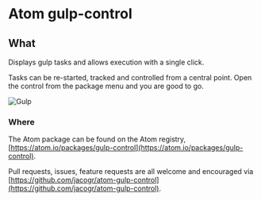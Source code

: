 # Atom gulp-control

## What

Displays gulp tasks and allows execution with a single click.

Tasks can be re-started, tracked and controlled from a central point. Open the control from the package menu and you are good to go.

![Gulp](https://raw.githubusercontent.com/jacogr/atom-gulp-control/master/screenshots/gulp-01.png)

### Where

The Atom package can be found on the Atom registry, [https://atom.io/packages/gulp-control](https://atom.io/packages/gulp-control).

Pull requests, issues, feature requests are all welcome and encouraged via [https://github.com/jacogr/atom-gulp-control](https://github.com/jacogr/atom-gulp-control).
